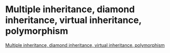 # Multiple inheritance, diamond inheritance, virtual inheritance, polymorphism
[Multiple inheritance, diamond inheritance, virtual inheritance, polymorphism](https://aiwithcloud.com/2022/09/16/multiple_inheritance_diamond_inheritance_virtual_inheritance_polymorphism/)